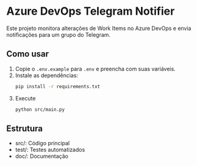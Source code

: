 # Azure DevOps Telegram Notifier

Este projeto monitora alterações de Work Items no Azure DevOps e envia notificações para um grupo do Telegram.

## Como usar

1. Copie o `.env.example` para `.env` e preencha com suas variáveis.
2. Instale as dependências:
   ```bash
   pip install -r requirements.txt
3. Execute
   ```bash
   python src/main.py

## Estrutura
* src/: Código principal
* test/: Testes automatizados
* doc/: Documentação